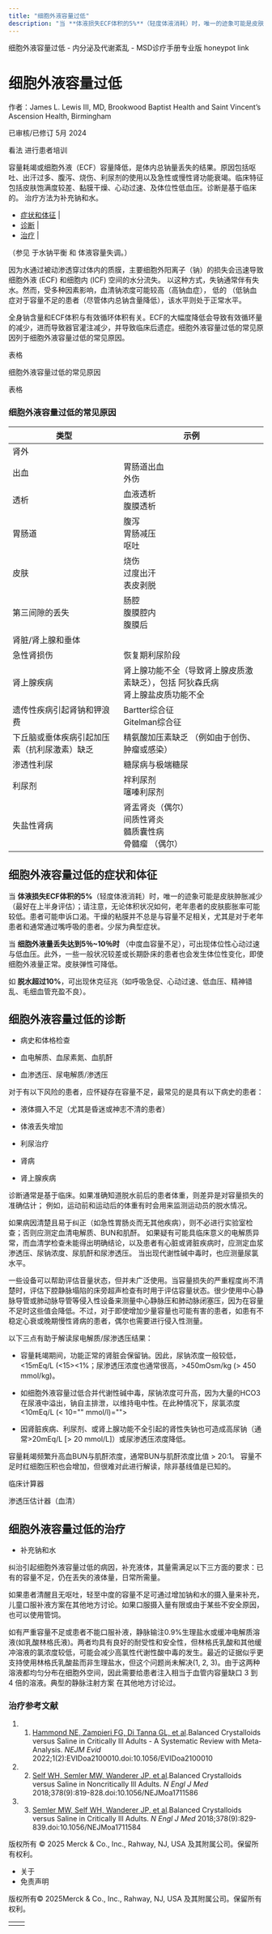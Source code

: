 ```yaml
---
title: "细胞外液容量过低"
description: "当 **体液损失ECF体积的5%**（轻度体液消耗）时，唯一的迹象可能是皮肤肿胀减少（最好在上半身评估）；请注意，无论体积状况如何，老年患者的皮肤膨胀率可能较低。患者可能申诉口渴。干燥的粘膜并不总是与容量不足相关，尤其是对于老年患者和通常通过嘴呼吸的患者。少尿为典型症状。"
---
```


﻿细胞外液容量过低 \- 内分泌及代谢紊乱 \- MSD诊疗手册专业版 honeypot link

# 细胞外液容量过低

作者：James L. Lewis III, MD, Brookwood Baptist Health and Saint Vincent’s Ascension Health, Birmingham

已审核/已修订 5月 2024

看法 进行患者培训

容量耗竭或细胞外液（ECF）容量降低，是体内总钠量丢失的结果。原因包括呕吐、出汗过多、腹泻、烧伤、利尿剂的使用以及急性或慢性肾功能衰竭。临床特征包括皮肤饱满度较差、黏膜干燥、心动过速、及体位性低血压。诊断是基于临床的。 治疗方法为补充钠和水。

- [症状和体征](#症状和体征_v12515173_zh) \|
- [诊断](#诊断_v12515178_zh) \|
- [治疗](#治疗_v12515203_zh) \|

（参见 于水钠平衡 和 体液容量失调。）

因为水通过被动渗透穿过体内的质膜，主要细胞外阳离子（钠）的损失会迅速导致细胞外液 (ECF) 和细胞内 (ICF) 空间的水分流失。 以这种方式，失钠通常伴有失水。然而，受多种因素影响，血清钠浓度可能较高（高钠血症）， 低的 （低钠血症对于容量不足的患者（尽管体内总钠含量降低），该水平则处于正常水平。

全身钠含量和ECF体积与有效循环体积有关。ECF的大幅度降低会导致有效循环量的减少，进而导致器官灌注减少，并导致临床后遗症。细胞外液容量过低的常见原因列于细胞外液容量过低的常见原因。

表格

细胞外液容量过低的常见原因

表格

### 细胞外液容量过低的常见原因

| 类型 | 示例 |
| --- | --- |
| 肾外 |
| 出血 | 胃肠道出血<br>外伤 |
| 透析 | 血液透析<br>腹膜透析 |
| 胃肠道 | 腹泻<br>胃肠减压<br>呕吐 |
| 皮肤 | 烧伤<br>过度出汗<br>表皮剥脱 |
| 第三间隙的丢失 | 肠腔<br>腹膜腔内<br>腹膜后 |
| 肾脏/肾上腺和垂体 |
| 急性肾损伤 | 恢复期利尿阶段 |
| 肾上腺疾病 | 肾上腺功能不全（导致肾上腺皮质激素缺乏），包括 阿狄森氏病<br>肾上腺盐皮质功能不全 |
| 遗传性疾病引起肾钠和钾浪费 | Bartter综合征<br>Gitelman综合征 |
| 下丘脑或垂体疾病引起加压素（抗利尿激素）缺乏 | 精氨酸加压素缺乏 （例如由于创伤、肿瘤或感染） |
| 渗透性利尿 | 糖尿病与极端糖尿 |
| 利尿剂 | 袢利尿剂<br>噻嗪利尿剂 |
| 失盐性肾病 | 肾盂肾炎（偶尔）<br>间质性肾炎<br>髓质囊性病<br>骨髓瘤 （偶尔） |

## 细胞外液容量过低的症状和体征

当 **体液损失ECF体积的5%**（轻度体液消耗）时，唯一的迹象可能是皮肤肿胀减少（最好在上半身评估）；请注意，无论体积状况如何，老年患者的皮肤膨胀率可能较低。患者可能申诉口渴。干燥的粘膜并不总是与容量不足相关，尤其是对于老年患者和通常通过嘴呼吸的患者。少尿为典型症状。

当 **细胞外液量丢失达到5％~10％时** （中度血容量不足），可出现体位性心动过速与低血压。此外，一些一般状况较差或长期卧床的患者也会发生体位性变化，即使细胞外液量正常。皮肤弹性可降低。

如 **脱水超过10%**，可出现休克征兆（如呼吸急促、心动过速、低血压、精神错乱、毛细血管充盈不良）。

## 细胞外液容量过低的诊断

- 病史和体格检查

- 血电解质、血尿素氮、血肌酐

- 血渗透压、尿电解质/渗透压


对于有以下风险的患者，应怀疑存在容量不足，最常见的是具有以下病史的患者：

- 液体摄入不足（尤其是昏迷或神志不清的患者）

- 体液丢失增加

- 利尿治疗

- 肾病

- 肾上腺疾病


诊断通常是基于临床。如果准确知道脱水前后的患者体重，则差异是对容量损失的准确估计； 例如，运动前和运动后的体重有时会用来监测运动员的脱水情况。

如果病因清楚且易于纠正（如急性胃肠炎而无其他疾病），则不必进行实验室检查；否则应测定血清电解质、BUN和肌酐。 如果疑有可能具临床意义的电解质异常，而血清学检查未能得出明确结论，以及患者有心脏或肾脏疾病时，应测定血浆渗透压、尿钠浓度、尿肌酐和尿渗透压。 当出现代谢性碱中毒时，也应测量尿氯水平。

一些设备可以帮助评估音量状态，但并未广泛使用。当容量损失的严重程度尚不清楚时，评估下腔静脉塌陷的床旁超声检查有时用于评估容量状态。很少使用中心静脉导管或肺动脉导管等侵入性设备来测量中心静脉压和肺动脉闭塞压，因为在容量不足时这些值会降低。不过，对于即使增加少量容量也可能有害的患者，如患有不稳定心衰或晚期慢性肾病的患者，偶尔也需要进行侵入性测量。

以下三点有助于解读尿电解质/尿渗透压结果：

- 容量耗竭期间，功能正常的肾脏会保留钠。因此，尿钠浓度一般较低，<15mEq/L (<15><1%；尿渗透压浓度也通常很高，>450mOsm/kg (> 450 mmol/kg)。

- 如细胞外液容量过低合并代谢性碱中毒，尿钠浓度可升高，因为大量的HCO3在尿液中溢出，钠自主排泄，以维持电中性。在此种情况下，尿氯浓度<10mEq/L (< 10="" mmol/l)="">

- 因肾脏疾病、利尿剂、或肾上腺功能不全引起的肾性失钠也可造成高尿钠（通常>20mEq/L \[> 20 mmol/L\]）或尿渗透压浓度降低。


容量耗竭频繁升高血BUN与肌酐浓度，通常BUN与肌酐浓度比值 > 20:1。 容量不足时红细胞压积也会增加，但很难对此进行解读，除非基线值是已知的。

临床计算器

渗透压估计器（血清）



## 细胞外液容量过低的治疗

- 补充钠和水


纠治引起细胞外液容量过低的病因，补充液体，其量需满足以下三方面的要求：已有的容量不足，仍在丢失的液体量，日常所需量。

如果患者清醒且无呕吐，轻至中度的容量不足可通过增加钠和水的摄入量来补充，儿童口服补液方案在其他地方讨论。如果口服摄入量有限或由于某些不安全原因，也可以使用管饲。

如有严重容量不足或患者不能口服补液，静脉输注0.9%生理盐水或缓冲电解质溶液(如乳酸林格氏液)。两者均具有良好的耐受性和安全性，但林格氏乳酸和其他缓冲溶液的氯浓度较低，可能会减少高氯性代谢性酸中毒的发生。最近的证据似乎更支持使用林格氏乳酸盐而非生理盐水，但这个问题尚未解决(1, 2, 3)。由于这两种溶液都均匀分布在细胞外空间，因此需要给患者注入相当于血管内容量缺口 3 到 4 倍的溶液。典型的静脉注射方案 在其他地方讨论过。

### 治疗参考文献

1. 1. [Hammond NE, Zampieri FG, Di Tanna GL, et al](https://pubmed.ncbi.nlm.nih.gov/38319180/).Balanced Crystalloids versus Saline in Critically Ill Adults - A Systematic Review with Meta-Analysis. _NEJM Evid_ 2022;1(2):EVIDoa2100010.doi:10.1056/EVIDoa2100010

2. 2. [Self WH, Semler MW, Wanderer JP, et al](https://pubmed.ncbi.nlm.nih.gov/29485926/).Balanced Crystalloids versus Saline in Noncritically Ill Adults. _N Engl J Med_ 2018;378(9):819-828.doi:10.1056/NEJMoa1711586

3. 3. [Semler MW, Self WH, Wanderer JP, et al](https://pubmed.ncbi.nlm.nih.gov/29485925/).Balanced Crystalloids versus Saline in Critically Ill Adults. _N Engl J Med_ 2018;378(9):829-839.doi:10.1056/NEJMoa1711584




版权所有 © 2025
Merck & Co., Inc., Rahway, NJ, USA 及其附属公司。保留所有权利。

- 关于
- 免责声明

版权所有© 2025Merck & Co., Inc., Rahway, NJ, USA 及其附属公司。保留所有权利。

|     |     |
| --- | --- |
|  |  |